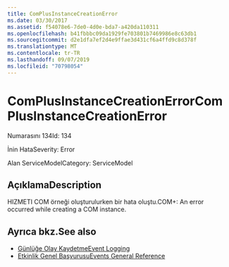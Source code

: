 ```yaml
---
title: ComPlusInstanceCreationError
ms.date: 03/30/2017
ms.assetid: f54078e6-7de0-4d0e-bda7-a420da110311
ms.openlocfilehash: b41fbbbc09da1929fe703801b7469986e8c63db1
ms.sourcegitcommit: d2e1dfa7ef2d4e9ffae3d431cf6a4ffd9c8d378f
ms.translationtype: MT
ms.contentlocale: tr-TR
ms.lasthandoff: 09/07/2019
ms.locfileid: "70798054"
---
```

# <a name="complusinstancecreationerror"></a><span data-ttu-id="7e0d0-102">ComPlusInstanceCreationError</span><span class="sxs-lookup"><span data-stu-id="7e0d0-102">ComPlusInstanceCreationError</span></span>
<span data-ttu-id="7e0d0-103">Numarasını 134</span><span class="sxs-lookup"><span data-stu-id="7e0d0-103">Id: 134</span></span>  
  
 <span data-ttu-id="7e0d0-104">İnin Hata</span><span class="sxs-lookup"><span data-stu-id="7e0d0-104">Severity: Error</span></span>  
  
 <span data-ttu-id="7e0d0-105">Alan ServiceModel</span><span class="sxs-lookup"><span data-stu-id="7e0d0-105">Category: ServiceModel</span></span>  
  
## <a name="description"></a><span data-ttu-id="7e0d0-106">Açıklama</span><span class="sxs-lookup"><span data-stu-id="7e0d0-106">Description</span></span>  
 <span data-ttu-id="7e0d0-107">HIZMETI COM örneği oluşturulurken bir hata oluştu.</span><span class="sxs-lookup"><span data-stu-id="7e0d0-107">COM+: An error occurred while creating a COM instance.</span></span>  
  
## <a name="see-also"></a><span data-ttu-id="7e0d0-108">Ayrıca bkz.</span><span class="sxs-lookup"><span data-stu-id="7e0d0-108">See also</span></span>

- [<span data-ttu-id="7e0d0-109">Günlüğe Olay Kaydetme</span><span class="sxs-lookup"><span data-stu-id="7e0d0-109">Event Logging</span></span>](index.md)
- [<span data-ttu-id="7e0d0-110">Etkinlik Genel Başvurusu</span><span class="sxs-lookup"><span data-stu-id="7e0d0-110">Events General Reference</span></span>](events-general-reference.md)
